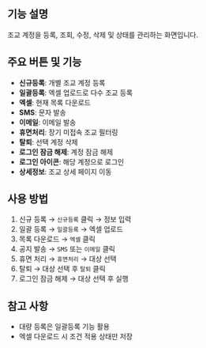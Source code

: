 
## 기능 설명
조교 계정을 등록, 조회, 수정, 삭제 및 상태를 관리하는 화면입니다.

## 주요 버튼 및 기능
- **신규등록**: 개별 조교 계정 등록
- **일괄등록**: 엑셀 업로드로 다수 조교 등록
- **엑셀**: 현재 목록 다운로드
- **SMS**: 문자 발송
- **이메일**: 이메일 발송
- **휴면처리**: 장기 미접속 조교 필터링
- **탈퇴**: 선택 계정 삭제
- **로그인 잠금 해제**: 계정 잠금 해제
- **로그인 아이콘**: 해당 계정으로 로그인
- **상세정보**: 조교 상세 페이지 이동

## 사용 방법
1. 신규 등록 → `신규등록` 클릭 → 정보 입력
2. 일괄 등록 → `일괄등록` → 엑셀 업로드
3. 목록 다운로드 → `엑셀` 클릭
4. 공지 발송 → `SMS` 또는 `이메일` 클릭
5. 휴면 처리 → `휴면처리` → 대상 선택
6. 탈퇴 → 대상 선택 후 `탈퇴` 클릭
7. 로그인 잠금 해제 → 대상 선택 후 실행

## 참고 사항
- 대량 등록은 일괄등록 기능 활용
- 엑셀 다운로드 시 조건 적용 상태만 저장
